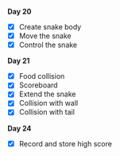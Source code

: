 **Day 20**

- [x] Create snake body
- [x] Move the snake
- [x] Control the snake

**Day 21**

- [x] Food collision
- [x] Scoreboard
- [x] Extend the snake
- [x] Collision with wall
- [x] Collision with tail

**Day 24**

- [x] Record and store high score

